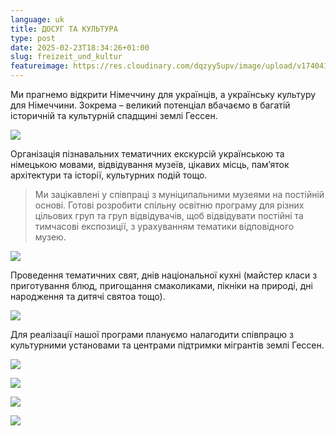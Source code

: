```yaml
---
language: uk
title: ДОСУГ ТА КУЛЬТУРА
type: post
date: 2025-02-23T18:34:26+01:00
slug: freizeit_und_kultur
featureimage: https://res.cloudinary.com/dqzyy5upv/image/upload/v1740411842/featured_pv9qqe.jpg
---
```


Ми прагнемо відкрити Німеччину для українців, а українську культуру для Німеччини. Зокрема – великий потенціал вбачаємо в багатій історичній та культурній спадщині землі Гессен.

![](https://res.cloudinary.com/dqzyy5upv/image/upload/v1740411843/img1_zygdhe.jpg)

Організація пізнавальних тематичних екскурсій українською та німецькою мовами, відвідування музеїв, цікавих місць, пам’яток архітектури та історії,  культурних подій тощо.

> Ми зацікавлені у співпраці з муніципальними музеями на постійній основі. Готові розробити спільну освітню програму для різних цільових груп та груп відвідувачів, щоб відвідувати постійні та тимчасові експозиції, з урахуванням тематики відповідного музею.

![](https://res.cloudinary.com/dqzyy5upv/image/upload/v1740411843/img2_a3b388.jpg)

Проведення тематичних свят,  днів національної кухні (майстер класи з приготування блюд, пригощання смаколиками, пікніки на природі, дні народження та дитячі святоа тощо).

![](https://res.cloudinary.com/dqzyy5upv/image/upload/v1740411843/img2_a3b388.jpg) 

Для реалізації нашої програми плануємо налагодити співпрацю з культурними установами та центрами підтримки мігрантів землі Гессен.

![](https://res.cloudinary.com/dqzyy5upv/image/upload/v1740411846/img4_arpeix.jpg)

![](https://res.cloudinary.com/dqzyy5upv/image/upload/v1740411850/img5_gckrfl.jpg) 

![](https://res.cloudinary.com/dqzyy5upv/image/upload/v1740411851/img6_jp3jkt.jpg)

![](https://res.cloudinary.com/dqzyy5upv/image/upload/v1740411852/img7_eqezew.jpg)
